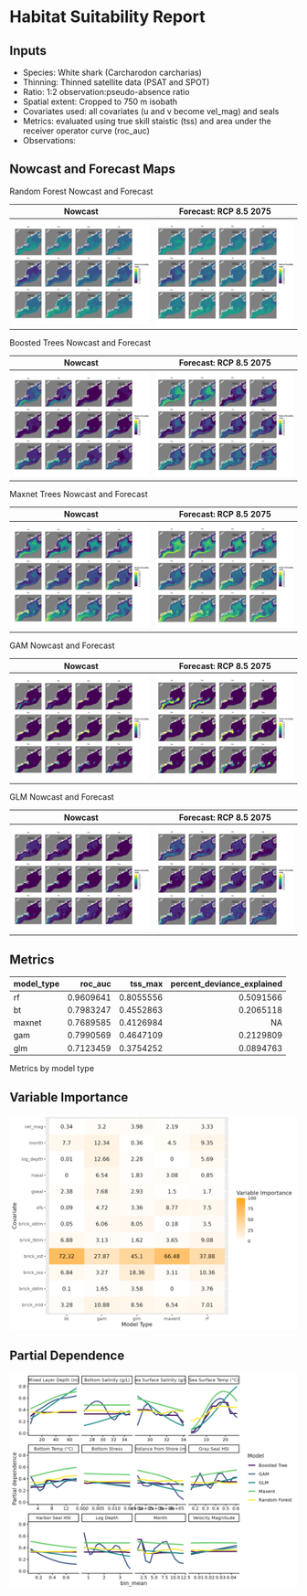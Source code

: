 Habitat Suitability Report
================

## Inputs

- Species: White shark (Carcharodon carcharias)
- Thinning: Thinned satellite data (PSAT and SPOT)
- Ratio: 1:2 observation:pseudo-absence ratio
- Spatial extent: Cropped to 750 m isobath
- Covariates used: all covariates (u and v become vel_mag) and seals
- Metrics: evaluated using true skill staistic (tss) and area under the
  receiver operator curve (roc_auc)
- Observations:

## Nowcast and Forecast Maps

Random Forest Nowcast and Forecast

| Nowcast | Forecast: RCP 8.5 2075 |
|:--:|:--:|
| ![](../../../../tidy_reports/versions/c21/100560/c21.100560.01_12_rf_compiled_casts.png) | ![](../../../../tidy_reports/versions/c21/100564/c21.100564.01_12_rf_compiled_casts.png) |

Boosted Trees Nowcast and Forecast

| Nowcast | Forecast: RCP 8.5 2075 |
|:--:|:--:|
| ![](../../../../tidy_reports/versions/c21/100560/c21.100560.01_12_bt_compiled_casts.png) | ![](../../../../tidy_reports/versions/c21/100564/c21.100564.01_12_bt_compiled_casts.png) |

Maxnet Trees Nowcast and Forecast

| Nowcast | Forecast: RCP 8.5 2075 |
|:--:|:--:|
| ![](../../../../tidy_reports/versions/c21/100560/c21.100560.01_12_maxent_compiled_casts.png) | ![](../../../../tidy_reports/versions/c21/100564/c21.100564.01_12_maxent_compiled_casts.png) |

GAM Nowcast and Forecast

| Nowcast | Forecast: RCP 8.5 2075 |
|:--:|:--:|
| ![](../../../../tidy_reports/versions/c21/100560/c21.100560.01_12_gam_compiled_casts.png) | ![](../../../../tidy_reports/versions/c21/100564/c21.100564.01_12_gam_compiled_casts.png) |

GLM Nowcast and Forecast

| Nowcast | Forecast: RCP 8.5 2075 |
|:--:|:--:|
| ![](../../../../tidy_reports/versions/c21/100560/c21.100560.01_12_glm_compiled_casts.png) | ![](../../../../tidy_reports/versions/c21/100564/c21.100564.01_12_glm_compiled_casts.png) |

## Metrics

| model_type |   roc_auc |   tss_max | percent_deviance_explained |
|:-----------|----------:|----------:|---------------------------:|
| rf         | 0.9609641 | 0.8055556 |                  0.5091566 |
| bt         | 0.7983247 | 0.4552863 |                  0.2065118 |
| maxnet     | 0.7689585 | 0.4126984 |                         NA |
| gam        | 0.7990569 | 0.4647109 |                  0.2129809 |
| glm        | 0.7123459 | 0.3754252 |                  0.0894763 |

Metrics by model type

## Variable Importance

![](m21.10056_tidy_compiled_files/figure-gfm/variable_importance-1.png)

## Partial Dependence

![](m21.10056_tidy_compiled_files/figure-gfm/partial_dependence-1.png)
